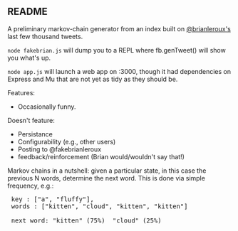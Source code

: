 ## README ##

A preliminary markov-chain generator from an index built on [@brianleroux's](http://twitter.com/brianleroux) last few thousand tweets.

`node fakebrian.js` will dump you to a REPL where fb.genTweet() will show you what's up.

`node app.js` will launch a web app on :3000, though it had dependencies on Express and Mu that are not yet as tidy as they should be.

Features:

 - Occasionally funny.

Doesn't feature:

 - Persistance
 - Configurability (e.g., other users)
 - Posting to @fakebrianleroux
 - feedback/reinforcement (Brian would/wouldn't say that!)

Markov chains in a nutshell: given a particular state, in this case the previous N words, determine the next word.  This is done via simple frequency, e.g.:

<pre>
 key : ["a", "fluffy"],
 words : ["kitten", "cloud", "kitten", "kitten"]
 
 next word: "kitten" (75%)  "cloud" (25%)
</pre>
